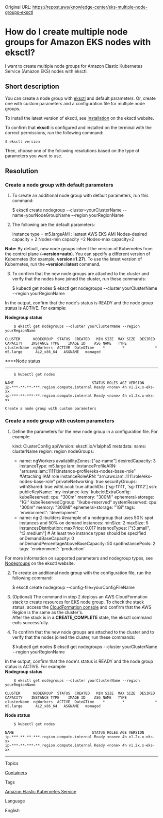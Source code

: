 Original URL: <https://repost.aws/knowledge-center/eks-multiple-node-groups-eksctl>

# How do I create multiple node groups for Amazon EKS nodes with eksctl?

I want to create multiple node groups for Amazon Elastic Kubernetes Service (Amazon EKS) nodes with eksctl.

## Short description

You can create a node group with [eksctl](<https://eksctl.io/>) and default parameters. Or, create one with custom parameters and a configuration file for multiple node groups.

To install the latest version of eksctl, see [Installation](<https://eksctl.io/installation/>) on the eksctl website.

To confirm that **eksctl** is configured and installed on the terminal with the correct permissions, run the following command:
    
    
    $ eksctl version

Then, choose one of the following resolutions based on the type of parameters you want to use.

## Resolution

### Create a node group with default parameters

  1. To create an additional node group with default parameters, run this command:
    
        $ eksctl create nodegroup --cluster=yourClusterName --name=yourNodeGroupName --region yourRegionName

  2. The following are the default parameters:
    
        Instance type = m5.largeAMI : lastest AWS EKS AMI
    Nodes-desired capacity = 2
    Nodes-min capacity =2 
    Nodes-max capacity=2

**Note:** By default, new node groups inherit the version of Kubernetes from the control plane (**–version=auto**). You can specify a different version of Kubernetes (for example, **version=1.27**). To use the latest version of Kubernetes, run the **–version=latest** command.

  3. To confirm that the new node groups are attached to the cluster and verify that the nodes have joined the cluster, run these commands:
    
        $ kubectl get nodes
    $ eksctl get nodegroups --cluster yourClusterName --region yourRegionName

In the output, confirm that the node's status is READY and the node group status is ACTIVE. For example:

**Nodegroup status**
    
        $ eksctl get nodegroups --cluster yourClusterName --region yourRegionName
    
    CLUSTER      NODEGROUP  STATUS  CREATED   MIN SIZE  MAX SIZE  DESIRED CAPACITY    INSTANCE TYPE    IMAGE ID    ASG NAME   TYPE  
    clusterName  ngWorkers  ACTIVE  Date&Time    *        *              *             m5.large      AL2_x86_64   ASGNAME   managed
    

****Node status

* * *
    
        $ kubectl get nodes
    
    NAME                                    STATUS ROLES AGE VERSION         
    ip-***-**-**-***.region.compute.internal Ready <none> 4h v1.2x.x-eks-xx  
    ip-***-**-***-**.region.compute.internal Ready <none> 4h v1.2x.x-eks-xx
    
    Create a node group with custom parameters
    
    




### Create a node group with custom parameters

  1. Define the parameters for the new node group in a configuration file. For example:
    
        kind: ClusterConfig
    apiVersion: eksctl.io/v1alpha5
    metadata:
        name: clusterName
        region: region
    nodeGroups:
      - name: ngWorkers
        availabilityZones: ["az-name"]
        desiredCapacity: 3
        instanceType: m5.large
        iam:
          instanceProfileARN: "arn:aws:iam::11111:instance-profile/eks-nodes-base-role" #Attaching IAM role
          instanceRoleARN: "arn:aws:iam::1111:role/eks-nodes-base-role"
        privateNetworking: true
        securityGroups:
          withShared: true
          withLocal: true
          attachIDs: ['sg-11111', 'sg-11112']
        ssh:
          publicKeyName: 'my-instance-key'
        kubeletExtraConfig:
            kubeReserved:
                cpu: "300m"
                memory: "300Mi"
                ephemeral-storage: "1Gi"
            kubeReservedCgroup: "/kube-reserved"
            systemReserved:
                cpu: "300m"
                memory: "300Mi"
                ephemeral-storage: "1Gi"
        tags:
          'environment': 'development'
      - name: ng-2-builders #example of a nodegroup that uses 50% spot instances and 50% on demand instances:
        minSize: 2
        maxSize: 5
        instancesDistribution:
          maxPrice: 0.017
          instanceTypes: ["t3.small", "t3.medium"] # At least two instance types should be specified
          onDemandBaseCapacity: 0
          onDemandPercentageAboveBaseCapacity: 50
          spotInstancePools: 2
        tags:
          'environment': 'production'

For more information on supported parameters and nodegroup types, see [Nodegroups](<https://eksctl.io/usage/nodegroups/>) on the eksctl website.

  2. To create an additional node group with the configuration file, run the following command:
    
        $ eksctl create nodegroup --config-file=yourConfigFileName

  3. (Optional) The command in step 2 deploys an AWS CloudFormation stack to create resources for EKS node group. To check the stack status, access the [CloudFormation console](<https://console.aws.amazon.com/cloudformation/>) and confirm that the AWS Region is the same as the cluster's.   
After the stack is in a **CREATE_COMPLETE** state, the eksctl command exits successfully.

  4. To confirm that the new node groups are attached to the cluster and to verify that the nodes joined the cluster, run these commands:
    
        $ kubectl get nodes
    $ eksctl get nodegroups --cluster yourClusterName --region yourRegionName

In the output, confirm that the node's status is READY and the node group status is ACTIVE. For example:  
**Nodegroup status**
    
        $ eksctl get nodegroups --cluster yourClusterName --region yourRegionName
    
    CLUSTER      NODEGROUP  STATUS  CREATED   MIN SIZE  MAX SIZE  DESIRED CAPACITY    INSTANCE TYPE    IMAGE ID    ASG NAME   TYPE  
    clusterName  ngWorkers  ACTIVE  Date&Time    *        *              *             m5.large      AL2_x86_64   ASGNAME   managed

**Node status**
    
        $ kubectl get nodes
    
    NAME                                    STATUS ROLES AGE VERSION         
    ip-***-**-**-***.region.compute.internal Ready <none> 4h v1.2x.x-eks-xx  
    ip-***-**-***-**.region.compute.internal Ready <none> 4h v1.2x.x-eks-xx




* * *

Topics

[Containers](<https://repost.aws/topics/TAgOdRefu6ShempO3dWPEofg/containers>)

Tags

[Amazon Elastic Kubernetes Service](<https://repost.aws/tags/TA4IvCeWI1TE66q4jEj4Z9zg/amazon-elastic-kubernetes-service>)

Language

English
